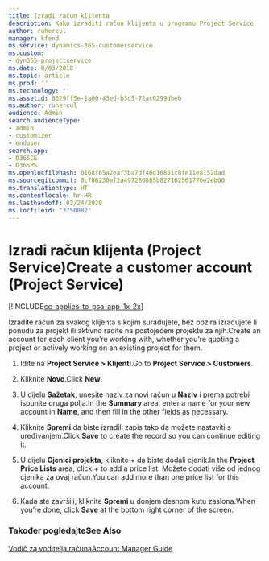 ```yaml
---
title: Izradi račun klijenta
description: Kako izraditi račun klijenta u programu Project Service
author: ruhercul
manager: kfend
ms.service: dynamics-365-customerservice
ms.custom:
- dyn365-projectservice
ms.date: 8/03/2018
ms.topic: article
ms.prod: ''
ms.technology: ''
ms.assetid: 8329ff5e-1a00-43ed-b3d5-72ac0299dbeb
ms.author: ruhercul
audience: Admin
search.audienceType:
- admin
- customizer
- enduser
search.app:
- D365CE
- D365PS
ms.openlocfilehash: 0168f65a2eaf3ba7df46d16851c8fe11e8152dad
ms.sourcegitcommit: 8c786230ef2a497280885b827162561776e2eb00
ms.translationtype: HT
ms.contentlocale: hr-HR
ms.lasthandoff: 03/24/2020
ms.locfileid: "3750082"
---
```

# <a name="create-a-customer-account-project-service"></a><span data-ttu-id="ee4d0-103">Izradi račun klijenta (Project Service)</span><span class="sxs-lookup"><span data-stu-id="ee4d0-103">Create a customer account (Project Service)</span></span>

[!INCLUDE[cc-applies-to-psa-app-1x-2x](../includes/cc-applies-to-psa-app-1x-2x.md)]

<span data-ttu-id="ee4d0-104">Izradite račun za svakog klijenta s kojim surađujete, bez obzira izrađujete li ponudu za projekt ili aktivno radite na postojećem projektu za njih.</span><span class="sxs-lookup"><span data-stu-id="ee4d0-104">Create an account for each client you’re working with, whether you’re quoting a project or actively working on an existing project for them.</span></span>  
  
1.  <span data-ttu-id="ee4d0-105">Idite na **Project Service > Klijenti**.</span><span class="sxs-lookup"><span data-stu-id="ee4d0-105">Go to **Project Service > Customers**.</span></span>  
  
2.  <span data-ttu-id="ee4d0-106">Kliknite **Novo**.</span><span class="sxs-lookup"><span data-stu-id="ee4d0-106">Click **New**.</span></span>  
  
3.  <span data-ttu-id="ee4d0-107">U dijelu **Sažetak**, unesite naziv za novi račun u **Naziv** i prema potrebi ispunite druga polja.</span><span class="sxs-lookup"><span data-stu-id="ee4d0-107">In the **Summary** area, enter a name for your new account in **Name**, and then fill in the other fields as necessary.</span></span>  
  
4.  <span data-ttu-id="ee4d0-108">Kliknite **Spremi** da biste izradili zapis tako da možete nastaviti s uređivanjem.</span><span class="sxs-lookup"><span data-stu-id="ee4d0-108">Click **Save** to create the record so you can continue editing it.</span></span>  
  
5.  <span data-ttu-id="ee4d0-109">U dijelu **Cjenici projekta**, kliknite + da biste dodali cjenik.</span><span class="sxs-lookup"><span data-stu-id="ee4d0-109">In the **Project Price Lists** area, click + to add a price list.</span></span> <span data-ttu-id="ee4d0-110">Možete dodati više od jednog cjenika za ovaj račun.</span><span class="sxs-lookup"><span data-stu-id="ee4d0-110">You can add more than one price list for this account.</span></span>  
  
6.  <span data-ttu-id="ee4d0-111">Kada ste završili, kliknite **Spremi** u donjem desnom kutu zaslona.</span><span class="sxs-lookup"><span data-stu-id="ee4d0-111">When you’re done, click **Save** at the bottom right corner of the screen.</span></span>  
  
### <a name="see-also"></a><span data-ttu-id="ee4d0-112">Također pogledajte</span><span class="sxs-lookup"><span data-stu-id="ee4d0-112">See Also</span></span>  
 [<span data-ttu-id="ee4d0-113">Vodič za voditelja računa</span><span class="sxs-lookup"><span data-stu-id="ee4d0-113">Account Manager Guide</span></span>](../project-service/account-manager-guide.md)
